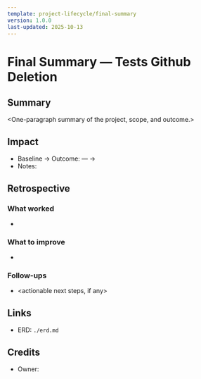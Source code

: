 ```yaml
---
template: project-lifecycle/final-summary
version: 1.0.0
last-updated: 2025-10-13
---
```


# Final Summary — Tests Github Deletion

## Summary

<One-paragraph summary of the project, scope, and outcome.>

## Impact

- Baseline → Outcome: <metric name> — <before> → <after>
- Notes: <brief context for metrics and effects>

## Retrospective

### What worked

- <list>

### What to improve

- <list>

### Follow-ups

- <actionable next steps, if any>

## Links

- ERD: `./erd.md`

## Credits

- Owner: <owner or team>
